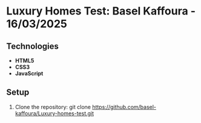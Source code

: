 # Luxury Homes Test: Basel Kaffoura - 16/03/2025

## Technologies

- **HTML5**
- **CSS3**
- **JavaScript**

## Setup

1. Clone the repository: git clone https://github.com/basel-kaffoura/Luxury-homes-test.git
